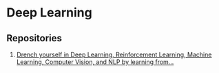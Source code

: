 # Deep Learning

## Repositories
01. [Drench yourself in Deep Learning, Reinforcement Learning, Machine Learning, Computer Vision, and NLP by learning from… ](https://github.com/kmario23/deep-learning-drizzle)